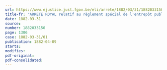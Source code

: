 ```yaml
---
url: https://www.ejustice.just.fgov.be/eli/arrete/1882/03/31/1882033150/justel
title-fr: "ARRETE ROYAL relatif au règlement spécial de l'entrepôt public de Tournai"
date: 1882-03-31
source:
number: 1882033150
page: 1306
case: 1882-03-31/01
publication: 1882-04-09
starts:
modifies:
pdf-original:
pdf-consolidated:
---
```


